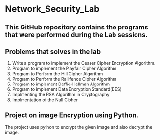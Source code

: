 # Network_Security_Lab
## This GitHub repository contains the programs that were performed during the Lab sessions.

## Problems that solves in the lab
   1. Write a program to implement the Ceaser Cipher Encryption Algorithm.
   2. Program to implement the Playfair Cipher Algorithm
   3. Program to Perform the Hill Cipher Algorithm
   4. Program to Perform the Rail fence Cipher Algorithm
   5. Program to implement Deffie-Hellman Algorithm
   6. Program to implement Data Encryption Standard(DES) 
   7. Implmenting the RSA Algorithm in Cryptography
   8. Implmentation of the Null Cipher 
   
## Project on image Encryption using Python.
   The project uses python to encrypt the given image and also decrypt the image.
